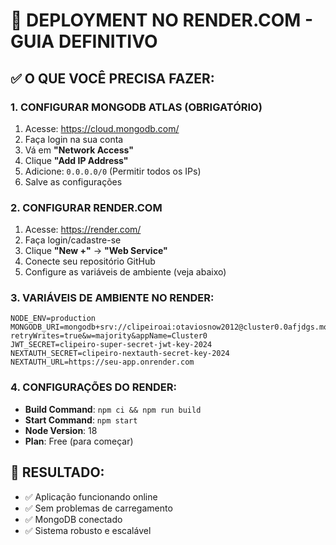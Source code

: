 # 🚀 DEPLOYMENT NO RENDER.COM - GUIA DEFINITIVO

## ✅ O QUE VOCÊ PRECISA FAZER:

### 1. **CONFIGURAR MONGODB ATLAS (OBRIGATÓRIO)**
1. Acesse: https://cloud.mongodb.com/
2. Faça login na sua conta
3. Vá em **"Network Access"**
4. Clique **"Add IP Address"**
5. Adicione: `0.0.0.0/0` (Permitir todos os IPs)
6. Salve as configurações

### 2. **CONFIGURAR RENDER.COM**
1. Acesse: https://render.com/
2. Faça login/cadastre-se
3. Clique **"New +"** → **"Web Service"**
4. Conecte seu repositório GitHub
5. Configure as variáveis de ambiente (veja abaixo)

### 3. **VARIÁVEIS DE AMBIENTE NO RENDER:**
```
NODE_ENV=production
MONGODB_URI=mongodb+srv://clipeiroai:otaviosnow2012@cluster0.0afjdgs.mongodb.net/clipeiro?retryWrites=true&w=majority&appName=Cluster0
JWT_SECRET=clipeiro-super-secret-jwt-key-2024
NEXTAUTH_SECRET=clipeiro-nextauth-secret-key-2024
NEXTAUTH_URL=https://seu-app.onrender.com
```

### 4. **CONFIGURAÇÕES DO RENDER:**
- **Build Command**: `npm ci && npm run build`
- **Start Command**: `npm start`
- **Node Version**: 18
- **Plan**: Free (para começar)

## 🎯 RESULTADO:
- ✅ Aplicação funcionando online
- ✅ Sem problemas de carregamento
- ✅ MongoDB conectado
- ✅ Sistema robusto e escalável
